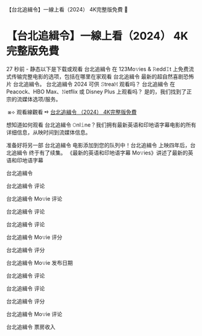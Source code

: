 【台北追緝令】一線上看（2024） 4K完整版免費 👋

<h1 style="text-align: left;">【台北追緝令】一線上看（2024） 4K完整版免費</h1><p> 27 秒前 - 静态以下是下载或观看 台北追緝令 在 123Mo𝚟ies & 𝚁edd𝙸t 上免费流式传输完整电影的选项，包括在哪里在家观看 台北追緝令 最新的超自然喜剧恐怖片 台北追緝令。 台北追緝令 2024 可供 𝚂trea𝙼 观看吗？ 台北追緝令 在 Peacock、HBO Max、𝙽etflix 或 Disney Plus 上观看吗？ 是的，我们找到了正宗的流媒体选项/服务。

</p><p></p><p>&nbsp;⧆⟢ 观看線觀看 ➺ <a href="https://t.co/2a0c7n7rK0"> 台北追緝令 （2024） 4K完整版免費</a></p><p></p><p></p><p></p><p>

</p><p></p><p>想知道如何观看 台北追緝令 𝙾nl𝚒ne？我们拥有最新英语和印地语字幕电影的所有详细信息，从映时间到流媒体信息。

</p><p></p><p>准备好将另一部 台北追緝令 电影添加到您的队列中！台北追緝令 上映四年后，台北追緝令 终于有了续集。 《最新的英语和印地语字幕 Mo𝚟ies》讲述了最新的英语和印地语字幕

</p><p></p><p>台北追緝令

</p><p></p><p>台北追緝令 评论

</p><p></p><p>台北追緝令 Mo𝚟ie 评论

</p><p></p><p>台北追緝令 评论

</p><p></p><p>台北追緝令 评论

</p><p></p><p>台北追緝令 Mo𝚟ie 评分

</p><p></p><p>台北追緝令 评分

</p><p></p><p>台北追緝令 Mo𝚟ie 发布日期

</p><p></p><p>台北追緝令 评论

</p><p></p><p>台北追緝令 评论

</p><p></p><p>台北追緝令 评分

</p><p></p><p>台北追緝令 Mo𝚟ie 评论

</p><p></p><p>台北追緝令 票房收入</p>
